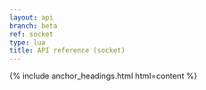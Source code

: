 ```yaml
---
layout: api
branch: beta
ref: socket
type: lua
title: API reference (socket)
---
```

{% include anchor_headings.html html=content %}